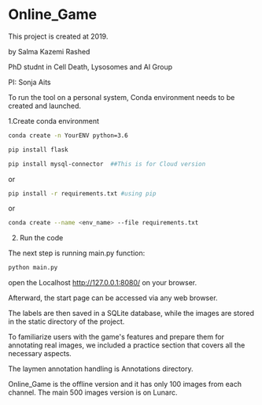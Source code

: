 Online_Game
===============

This project is created at 2019.

by Salma Kazemi Rashed

PhD studnt in Cell Death, Lysosomes and AI Group

PI: Sonja Aits


To run the tool on a personal system, Conda environment needs to be created and launched.

1.Create conda environment
```bash
conda create -n YourENV python=3.6

pip install flask

pip install mysql-connector  ##This is for Cloud version
```

or 
```bash
pip install -r requirements.txt #using pip
```

or

```bash
conda create --name <env_name> --file requirements.txt
```

2. Run the code

The next step is running main.py function:

```bash
python main.py
```
open the Localhost http://127.0.0.1:8080/ on your browser.

Afterward, the start page can be accessed via any web browser.

The labels are then saved in a SQLite database, while the images are stored in the static directory of the project.

To familiarize users with the game's features and prepare them for annotating real images, we included a practice section that covers all the necessary aspects.


The laymen annotation handling is Annotations directory.

Online_Game is the offline version and it has only 100 images from each channel. The main 500 images version is on Lunarc.

